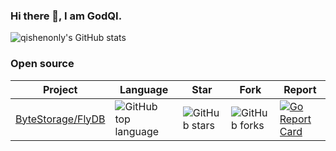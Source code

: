 ### Hi there 👋, I am GodQI.

<!--
**qishenonly/qishenonly** is a ✨ _special_ ✨ repository because its `README.md` (this file) appears on your GitHub profile.

Here are some ideas to get you started:

- 🔭 I’m currently working on ...
- 🌱 I’m currently learning ...
- 👯 I’m looking to collaborate on ...
- 🤔 I’m looking for help with ...
- 💬 Ask me about ...
- 📫 How to reach me: ...
- 😄 Pronouns: ...
- ⚡ Fun fact: ...
-->
![qishenonly's GitHub stats](https://github-readme-stats.vercel.app/api?username=qishenonly&show_icons=true&theme=radical)

### Open source
|Project| Language | Star| Fork | Report |
|------|-----|-----|-----|-----|
|[ByteStorage/FlyDB](https://github.com/ByteStorage/FlyDB)|![GitHub top language](https://img.shields.io/github/languages/top/ByteStorage/flydb)|![GitHub stars](https://img.shields.io/github/stars/ByteStorage/flydb)|![GitHub forks](https://img.shields.io/github/forks/ByteStorage/flydb)|[![Go Report Card](https://goreportcard.com/badge/github.com/qishenonly/flydb)](https://goreportcard.com/report/github.com/qishenonly/flydb)|
